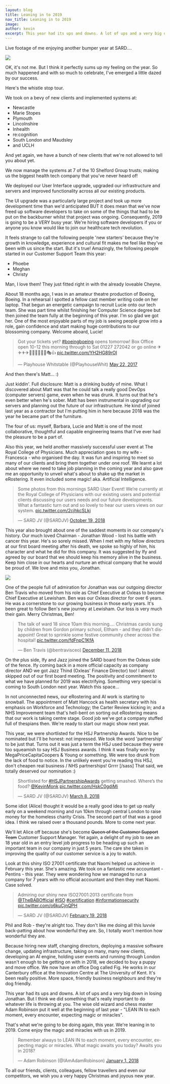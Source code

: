 ```yaml
---
layout: blog
title: Leaning in to 2019
nav_title: Leaning in to 2019
image:
author: kevin
excerpt: This year had its ups and downs. A lot of ups and a very big down in losing Jonathan. But I think we did something that's really important to do whatever life is throwing at you. The wise old wizard and chess master Adam Robinson put it well at the beginning of last year - "LEAN IN to each moment, every encounter, expecting magic or miracles". That's what we're going to be doing again, this year. We're leaning in to 2019. Come enjoy the magic and miracles with us in 2019.
---
```


Live footage of me enjoying another bumper year at SARD....

<div class='row'>
  <div class='col-xs-12 col-sm-3 thumbnail'>
    <img src="https://media.giphy.com/media/WucR9eKna5L8Y/giphy.gif"/>
  </div>
</div>
  
OK, it's not me. But I think it perfectly sums up my feeling on the year. So much happened and with so much to celebrate, I've emerged a little dazed by our success.

Here's the whistle stop tour.

We took on a bevy of new clients and implemented systems at:

  * Newcastle
  * Marie Stopes
  * Plymouth
  * Lincolnshire
  * Inhealth
  * re:cognition
  * South London and Maudsley
  * and UCLH
  
And yet again, we have a bunch of new clients that we're not allowed to tell you about yet.

We now manage the systems at 7 of the 10 Shelford Group trusts; making us the biggest health tech company that you've never heard of!

We deployed our User Interface upgrade, upgraded our infrastructure and servers and improved functionality across all our existing products. 

The UI upgrade was a particularly large project and took up more development time than we'd anticipated BUT it does mean that we've now freed up software developers to take on some of the things that had to be put on the backburner whilst that project was ongoing. Consequently, 2019 is going to be a VERY busy year. We're hiring software developers if you or anyone you know would like to join our healthcare tech revolution.

It feels strange to call the following people 'new starters' because they're growth in knowledge, experience and cultural fit makes me feel like they've been with us since the start. But it's true! Amazingly, the following people started in our Customer Support Team this year:

  * Phoebe
  * Meghan
  * Christy
  
Man, I love them! They just fitted right in with the already loveable Cheyne.

About 18 months ago, I was in an amateur theatre production of Boeing, Boeing. In a rehearsal I spotted a fellow cast member writing code on her laptop. That begun an energetic campaign to recruit Lucie onto our tech team. She was part time whilst finishing her Computer Science degree but then joined the team fully at the beginning of this year. I'm so glad we got her. One of the most enjoyable parts of my job is seeing people grow into a role, gain confidence and start making huge contributions to our blossoming company. Welcome aboard, Lucie!

<blockquote class="twitter-tweet" data-lang="en"><p lang="en" dir="ltr">Got your tickets yet? <a href="https://twitter.com/hashtag/boeingboeing?src=hash&amp;ref_src=twsrc%5Etfw">#boeingboeing</a> opens tomorrow! Box Office open 10-12 this morning through to Sat 01227 272042 or go online ✈✈✈✈💍🗼💄👠🎒👗🎭👍 <a href="https://t.co/YH2HG89rOI">pic.twitter.com/YH2HG89rOI</a></p>&mdash; Playhouse Whitstable (@PlayhouseWhit) <a href="https://twitter.com/PlayhouseWhit/status/866547699625185280?ref_src=twsrc%5Etfw">May 22, 2017</a></blockquote>
<script async src="https://platform.twitter.com/widgets.js" charset="utf-8"></script>

  
And then there's Matt... :)

Just kiddin'. Full disclosure: Matt is a drinking buddy of mine. What I discovered about Matt was that he could talk a really good DevOps (computer servers) game, even when he was drunk. It turns out that he's even better when he's sober. Matt has been instrumental in upgrading our servers and planning out the future of our infrastructure. He kind of joined last year as a contractor but I'm putting him in here because 2018 was the year he became part of the furniture.

The four of us: myself, Barbara, Lucie and Matt is one of the most collaborative, thoughtful and capable engineering teams that I've ever had the pleasure to be a part of.
  
Also this year, we held another massively successful user event at The Royal College of Physicians. Much appreciation goes to my wife - Francesca - who organised the day. It was fun and inspiring to meet so many of our clients and bring them together under one roof. We learnt a lot about where we need to take job planning in the coming year and also gave me an opportunity to unveil what's about to shake up the market in eRostering. It even included some magic! aka. Artificial Intelligence.

<blockquote class="twitter-tweet" data-lang="en"><p lang="en" dir="ltr">Some photos from this mornings SARD User Event! We’re currently at the Royal College of Physicians with our existing users and potential clients discussing our users needs and our future developments. What a fantastic turn out and so lovely to hear our users views on our system. <a href="https://t.co/2cjhkcSLkj">pic.twitter.com/2cjhkcSLkj</a></p>&mdash; SARD JV (@SARDJV) <a href="https://twitter.com/SARDJV/status/1053240083036409856?ref_src=twsrc%5Etfw">October 19, 2018</a></blockquote>
<script async src="https://platform.twitter.com/widgets.js" charset="utf-8"></script>


This year also brought about one of the saddest moments in our company's history. Our much loved Chairman - Jonathan Wood - lost his battle with cancer this year. He's so sorely missed. When I met with my fellow directors at our first board meeting after his death, we spoke so highly of him, his character and what he did for this company. It was suggested by Ify and agreed by our board that we should keep his memory alive in the business. Keep him close in our hearts and nurture an ethical company that he would be proud of. We love and miss you, Jonathan.

<div class='row'>
  <div class='col-xs-12 col-sm-3 thumbnail'>
    <img src='/images/people/jonathan400x.jpg'/>
  </div>
</div>  

One of the people full of admiration for Jonathan was our outgoing director Ben Travis who moved from his role as Chief Executive at Oxleas to become Chief Executive at Lewisham. Ben was our Oxleas director for over 6 years. He was a cornerstone to our growing business in those early years. It's been great to follow Ben's new journey at Lewisham. Our loss is very much their gain. Merry Christmas, Ben!

<blockquote class="twitter-tweet" data-lang="en"><p lang="en" dir="ltr">The talk of ward 18 since 10am this morning.... Christmas carols sung by children from Gordon primary school, Eltham - and they didn’t disappoint! Great to sprinkle some festive community cheer across the hospital! <a href="https://t.co/fdFnpC1KfA">pic.twitter.com/fdFnpC1KfA</a></p>&mdash; Ben Travis (@bentravisceo) <a href="https://twitter.com/bentravisceo/status/1072614374022488064?ref_src=twsrc%5Etfw">December 11, 2018</a></blockquote>
<script async src="https://platform.twitter.com/widgets.js" charset="utf-8"></script>

On the plus side, Ify and Jazz joined the SARD board from the Oxleas side of the fence. Ify coming back in a more official capacity as company director AND we got Jazz Thind (Oxleas' Finance Director) too! I almost skipped out of our first board meeting. The positivity and commitment to what we have planned for 2019 was electrifying. Something very special is coming to South London next year. Watch this space...

In not unconnected news, our eRostering and AI work is starting to snowball. The appointment of Matt Hancock as health secretary with his emphasis on Workforce and Technology; the Carter Review kicking in; and a NHS Improvement team that's hell-bent on sorting out eRostering means that our work is taking centre stage. Good job we've got a company stuffed full of thespians then. We're ready to start our magic show next year.

This year, we were shortlisted for the HSJ Partnership Awards. Nice to be nominated but I'll be honest: not impressed. We took the word 'partnership' to be just that. Turns out it was just a term the HSJ used because they were too squeamish to say HSJ Business awards. I think it was finally won by MegaPriceCapitaCoopers & Young or something. We were too drunk from the lack of food to notice. In the unlikely event you're reading this HSJ, don't cheapen real business / NHS partnerships! Grrrr [/sass] That said, we totally deserved our nomination :)

<blockquote class="twitter-tweet" data-lang="en"><p lang="en" dir="ltr">Shortlisted for <a href="https://twitter.com/hashtag/HSJPartnershipAwards?src=hash&amp;ref_src=twsrc%5Etfw">#HSJPartnershipAwards</a> getting smashed. Where’s the food? <a href="https://twitter.com/KevinMonk?ref_src=twsrc%5Etfw">@KevinMonk</a> <a href="https://t.co/HskC0gdiMi">pic.twitter.com/HskC0gdiMi</a></p>&mdash; SARD JV (@SARDJV) <a href="https://twitter.com/SARDJV/status/971834354598113280?ref_src=twsrc%5Etfw">March 8, 2018</a></blockquote>
<script async src="https://platform.twitter.com/widgets.js" charset="utf-8"></script>

Some idiot (Alice) thought it would be a really good idea to get up really early on a weekend morning and run 10km through central London to raise money for the homeless charity Crisis. The second part of that was a good idea. I think we raised over a thousand pounds. More to come next year.

We'll let Alice off because she's become ~~Queen of the Customer Support Team~~ Customer Support Manager. Yet again, a delight of my job to see an 18 year old in an entry level job progress to be heading up such an important team in our company in just 5 years. The care she takes in improving the quality of our customer service is a joy to watch.

Look at this shiny ISO 27001 certificate that Naomi helped us achieve  in February this year. She's amazing. We took on a fantastic new accountant - Pentins - this year. They were wondering how we managed to run a company for 7 years with no official accountant and then they met Naomi. Case solved.

<blockquote class="twitter-tweet" data-lang="en"><p lang="en" dir="ltr">Admiring our shiny new ISO27001:2013 certificate from <a href="https://twitter.com/TheBABOfficial?ref_src=twsrc%5Etfw">@TheBABOfficial</a> <a href="https://twitter.com/hashtag/ISO?src=hash&amp;ref_src=twsrc%5Etfw">#ISO</a> <a href="https://twitter.com/hashtag/certification?src=hash&amp;ref_src=twsrc%5Etfw">#certification</a> <a href="https://twitter.com/hashtag/informationsecurity?src=hash&amp;ref_src=twsrc%5Etfw">#informationsecurity</a> <a href="https://t.co/o6kuCjnQPH">pic.twitter.com/o6kuCjnQPH</a></p>&mdash; SARD JV (@SARDJV) <a href="https://twitter.com/SARDJV/status/965563355179180032?ref_src=twsrc%5Etfw">February 19, 2018</a></blockquote>
<script async src="https://platform.twitter.com/widgets.js" charset="utf-8"></script>

Phil and Rob - they're alright too. They don't like me doing all this luvvie back-patting about how wonderful they are. So, I totally won't mention how wonderful they are.

Because hiring new staff, changing directors, deploying a massive software change, updating infrastructure, taking on many, many new clients, developing an AI engine, holding user events and running through London wasn't enough to be getting on with in 2018, we decided to buy a puppy and move office. We now have an office Dog called Fig. He works in our Canterbury office at the Innovation Centre at The University of Kent. It's been really positive. More space, friendly business neighbours and they're dog friendly. 

This year had its ups and downs. A lot of ups and a very big down in losing Jonathan. But I think we did something that's really important to do whatever life is throwing at you. The wise old wizard and chess master Adam Robinson put it well at the beginning of last year - "LEAN IN to each moment, every encounter, expecting magic or miracles".

That's what we're going to be doing again, this year. We're leaning in to 2019. Come enjoy the magic and miracles with us in 2019.

<blockquote class="twitter-tweet" data-lang="en"><p lang="en" dir="ltr">Remember always to LEAN IN to each moment, every encounter, expecting magic or miracles. What magic awaits you today? Awaits you in 2018?</p>&mdash; Adam Robinson (@IAmAdamRobinson) <a href="https://twitter.com/IAmAdamRobinson/status/947847227896225792?ref_src=twsrc%5Etfw">January 1, 2018</a></blockquote>
<script async src="https://platform.twitter.com/widgets.js" charset="utf-8"></script>

To all our friends, clients, colleagues, fellow travellers and even our competitors, we wish you a very happy Christmas and joyous new year.


